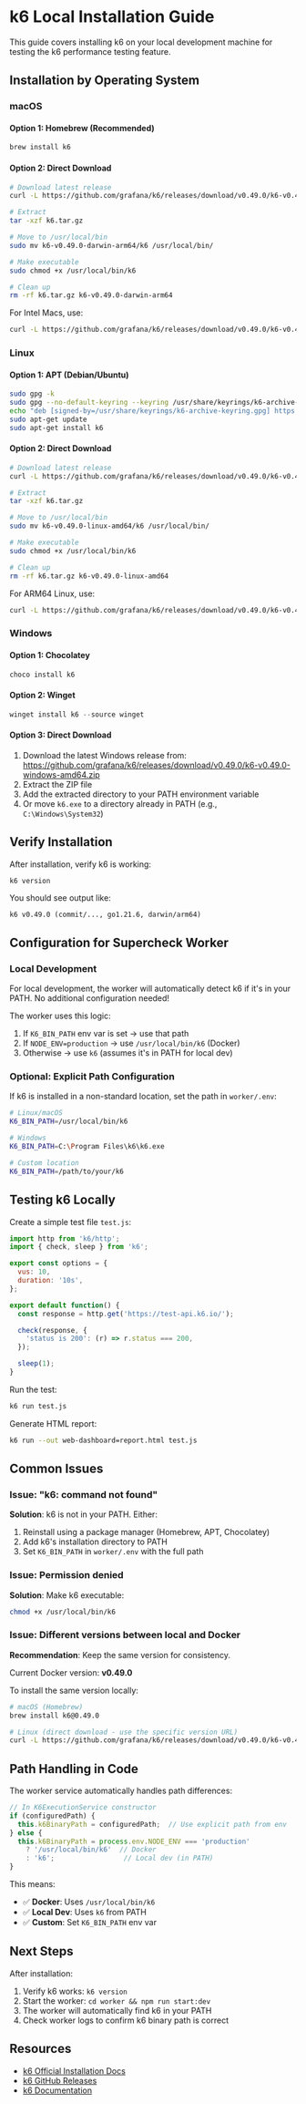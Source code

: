 # k6 Local Installation Guide

This guide covers installing k6 on your local development machine for testing the k6 performance testing feature.

## Installation by Operating System

### macOS

#### Option 1: Homebrew (Recommended)
```bash
brew install k6
```

#### Option 2: Direct Download
```bash
# Download latest release
curl -L https://github.com/grafana/k6/releases/download/v0.49.0/k6-v0.49.0-darwin-arm64.tar.gz -o k6.tar.gz

# Extract
tar -xzf k6.tar.gz

# Move to /usr/local/bin
sudo mv k6-v0.49.0-darwin-arm64/k6 /usr/local/bin/

# Make executable
sudo chmod +x /usr/local/bin/k6

# Clean up
rm -rf k6.tar.gz k6-v0.49.0-darwin-arm64
```

For Intel Macs, use:
```bash
curl -L https://github.com/grafana/k6/releases/download/v0.49.0/k6-v0.49.0-darwin-amd64.tar.gz -o k6.tar.gz
```

### Linux

#### Option 1: APT (Debian/Ubuntu)
```bash
sudo gpg -k
sudo gpg --no-default-keyring --keyring /usr/share/keyrings/k6-archive-keyring.gpg --keyserver hkp://keyserver.ubuntu.com:80 --recv-keys C5AD17C747E3415A3642D57D77C6C491D6AC1D69
echo "deb [signed-by=/usr/share/keyrings/k6-archive-keyring.gpg] https://dl.k6.io/deb stable main" | sudo tee /etc/apt/sources.list.d/k6.list
sudo apt-get update
sudo apt-get install k6
```

#### Option 2: Direct Download
```bash
# Download latest release
curl -L https://github.com/grafana/k6/releases/download/v0.49.0/k6-v0.49.0-linux-amd64.tar.gz -o k6.tar.gz

# Extract
tar -xzf k6.tar.gz

# Move to /usr/local/bin
sudo mv k6-v0.49.0-linux-amd64/k6 /usr/local/bin/

# Make executable
sudo chmod +x /usr/local/bin/k6

# Clean up
rm -rf k6.tar.gz k6-v0.49.0-linux-amd64
```

For ARM64 Linux, use:
```bash
curl -L https://github.com/grafana/k6/releases/download/v0.49.0/k6-v0.49.0-linux-arm64.tar.gz -o k6.tar.gz
```

### Windows

#### Option 1: Chocolatey
```powershell
choco install k6
```

#### Option 2: Winget
```powershell
winget install k6 --source winget
```

#### Option 3: Direct Download
1. Download the latest Windows release from: https://github.com/grafana/k6/releases/download/v0.49.0/k6-v0.49.0-windows-amd64.zip
2. Extract the ZIP file
3. Add the extracted directory to your PATH environment variable
4. Or move `k6.exe` to a directory already in PATH (e.g., `C:\Windows\System32`)

## Verify Installation

After installation, verify k6 is working:

```bash
k6 version
```

You should see output like:
```
k6 v0.49.0 (commit/..., go1.21.6, darwin/arm64)
```

## Configuration for Supercheck Worker

### Local Development

For local development, the worker will automatically detect k6 if it's in your PATH. No additional configuration needed!

The worker uses this logic:
1. If `K6_BIN_PATH` env var is set → use that path
2. If `NODE_ENV=production` → use `/usr/local/bin/k6` (Docker)
3. Otherwise → use `k6` (assumes it's in PATH for local dev)

### Optional: Explicit Path Configuration

If k6 is installed in a non-standard location, set the path in `worker/.env`:

```bash
# Linux/macOS
K6_BIN_PATH=/usr/local/bin/k6

# Windows
K6_BIN_PATH=C:\Program Files\k6\k6.exe

# Custom location
K6_BIN_PATH=/path/to/your/k6
```

## Testing k6 Locally

Create a simple test file `test.js`:

```javascript
import http from 'k6/http';
import { check, sleep } from 'k6';

export const options = {
  vus: 10,
  duration: '10s',
};

export default function() {
  const response = http.get('https://test-api.k6.io/');

  check(response, {
    'status is 200': (r) => r.status === 200,
  });

  sleep(1);
}
```

Run the test:
```bash
k6 run test.js
```

Generate HTML report:
```bash
k6 run --out web-dashboard=report.html test.js
```

## Common Issues

### Issue: "k6: command not found"

**Solution**: k6 is not in your PATH. Either:
1. Reinstall using a package manager (Homebrew, APT, Chocolatey)
2. Add k6's installation directory to PATH
3. Set `K6_BIN_PATH` in `worker/.env` with the full path

### Issue: Permission denied

**Solution**: Make k6 executable:
```bash
chmod +x /usr/local/bin/k6
```

### Issue: Different versions between local and Docker

**Recommendation**: Keep the same version for consistency.

Current Docker version: **v0.49.0**

To install the same version locally:
```bash
# macOS (Homebrew)
brew install k6@0.49.0

# Linux (direct download - use the specific version URL)
curl -L https://github.com/grafana/k6/releases/download/v0.49.0/k6-v0.49.0-linux-amd64.tar.gz -o k6.tar.gz
```

## Path Handling in Code

The worker service automatically handles path differences:

```typescript
// In K6ExecutionService constructor
if (configuredPath) {
  this.k6BinaryPath = configuredPath;  // Use explicit path from env
} else {
  this.k6BinaryPath = process.env.NODE_ENV === 'production'
    ? '/usr/local/bin/k6'  // Docker
    : 'k6';                 // Local dev (in PATH)
}
```

This means:
- ✅ **Docker**: Uses `/usr/local/bin/k6`
- ✅ **Local Dev**: Uses `k6` from PATH
- ✅ **Custom**: Set `K6_BIN_PATH` env var

## Next Steps

After installation:
1. Verify k6 works: `k6 version`
2. Start the worker: `cd worker && npm run start:dev`
3. The worker will automatically find k6 in your PATH
4. Check worker logs to confirm k6 binary path is correct

## Resources

- [k6 Official Installation Docs](https://k6.io/docs/get-started/installation/)
- [k6 GitHub Releases](https://github.com/grafana/k6/releases)
- [k6 Documentation](https://k6.io/docs/)
